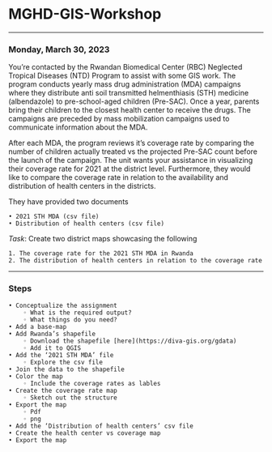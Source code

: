 # MGHD-GIS-Workshop
---
### Monday, March 30, 2023

You’re contacted by the Rwandan Biomedical Center (RBC) Neglected Tropical Diseases (NTD) Program to assist with some GIS work. The program conducts yearly mass drug administration (MDA) campaigns where they distribute anti soil transmitted helmenthiasis (STH) medicine (albendazole) to pre-school-aged children (Pre-SAC). Once a year, parents bring their children to the closest health center to receive the drugs. The campaigns are preceded by mass mobilization campaigns used to communicate information about the MDA. 

After each MDA, the program reviews it’s coverage rate by comparing the number of children actually treated vs the projected Pre-SAC count before the launch of the campaign. The unit wants your assistance in visualizing their coverage rate for 2021 at the district level. Furthermore, they would like to compare the coverage rate in relation to the availability and distribution of health centers in the districts. 

They have provided two documents

    • 2021 STH MDA (csv file)
    • Distribution of health centers (csv file)

*Task*: Create two district maps showcasing the following

    1. The coverage rate for the 2021 STH MDA in Rwanda
    2. The distribution of health centers in relation to the coverage rate
    
---

### Steps

    • Conceptualize the assignment
        ◦ What is the required output? 
        ◦ What things do you need?
    • Add a base-map
    • Add Rwanda’s shapefile
        ◦ Download the shapefile [here](https://diva-gis.org/gdata)
        ◦ Add it to QGIS
    • Add the ‘2021 STH MDA’ file
        ◦ Explore the csv file
    • Join the data to the shapefile
    • Color the map
        ◦ Include the coverage rates as lables
    • Create the coverage rate map
        ◦ Sketch out the structure
    • Export the map
        ◦ Pdf 
        ◦ png 
    • Add the ‘Distribution of health centers’ csv file
    • Create the health center vs coverage map
    • Export the map
